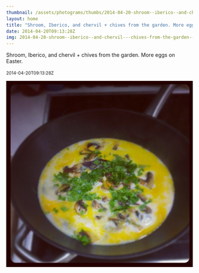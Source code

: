 ```yaml
---
thumbnail: /assets/photograms/thumbs/2014-04-20-shroom--iberico--and-chervil---chives-from-the-garden--more-eggs-on-easter-.jpg
layout: home
title: "Shroom, Iberico, and chervil + chives from the garden. More eggs on Easter."
date: 2014-04-20T09:13:28Z
img: 2014-04-20-shroom--iberico--and-chervil---chives-from-the-garden--more-eggs-on-easter-.jpg
---
```


Shroom, Iberico, and chervil + chives from the garden. More eggs on Easter.

<small>2014-04-20T09:13:28Z</small>

![Shroom, Iberico, and chervil + chives from the garden. More eggs on Easter.](2014-04-20-shroom--iberico--and-chervil---chives-from-the-garden--more-eggs-on-easter-.jpg)

